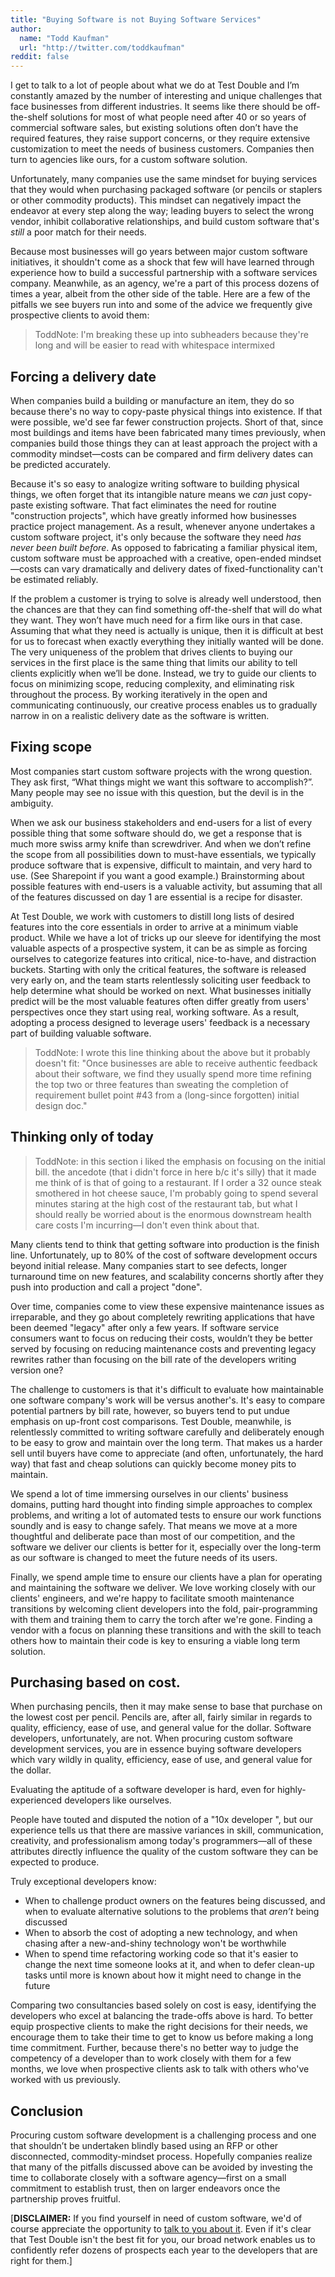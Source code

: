 ```yaml
---
title: "Buying Software is not Buying Software Services"
author:
  name: "Todd Kaufman"
  url: "http://twitter.com/toddkaufman"
reddit: false
---
```


I get to talk to a lot of people about what we do at Test Double and I’m constantly amazed by the number of interesting and unique challenges that face businesses from different industries. It seems like there should be off-the-shelf solutions for most of what people need after 40 or so years of commercial software sales, but existing solutions often don’t have the required features, they raise support concerns, or they require extensive customization to meet the needs of business customers. Companies then turn to agencies like ours, for a custom software solution.

Unfortunately, many companies use the same mindset for buying services that they would when purchasing packaged software (or pencils or staplers or other commodity products). This mindset can negatively impact the endeavor at every step along the way; leading buyers to select the wrong vendor, inhibit collaborative relationships, and build custom software that's _still_ a poor match for their needs. 

Because most businesses will go years between major custom software initiatives, it shouldn't come as a shock that few will have learned through experience how to build a successful partnership with a software services company. Meanwhile, as an agency, we're a part of this process dozens of times a year, albeit from the other side of the table. Here are a few of the pitfalls we see buyers run into and some of the advice we frequently give prospective clients to avoid them:

> ToddNote: I'm breaking these up into subheaders because they're long and will be easier to read with whitespace intermixed

## Forcing a delivery date

When companies build a building or manufacture an item, they do so because there's no way to copy-paste physical things into existence. If that were possible, we'd see far fewer construction projects. Short of that, since most buildings and items have been fabricated many times previously, when companies build those things they can at least approach the project with a commodity mindset—costs can be compared and firm delivery dates can be predicted accurately.

Because it's so easy to analogize writing software to building physical things, we often forget that its intangible nature means we _can_ just copy-paste existing software. That fact eliminates the need for routine "construction projects", which have greatly informed how businesses practice project management. As a result, whenever anyone undertakes a custom software project, it's only because the software they need _has never been built before_. As opposed to fabricating a familiar physical item, custom software must be approached with a creative, open-ended mindset—costs can vary dramatically and delivery dates of fixed-functionality can't be estimated reliably.

If the problem a customer is trying to solve is already well understood, then the chances are that they can find something off-the-shelf that will do what they want. They won’t have much need for a firm like ours in that case. Assuming that what they need is actually is unique, then it is difficult at best for us to forecast when exactly everything they initially wanted will be done. The very uniqueness of the problem that drives clients to buying our services in the first place is the same thing that limits our ability to tell clients explicitly when we’ll be done. Instead, we try to guide our clients to focus on minimizing scope, reducing complexity, and eliminating risk throughout the process. By working iteratively in the open and communicating continuously, our creative process enables us to gradually narrow in on a realistic delivery date as the software is written.

## Fixing scope

Most companies start custom software projects with the wrong question. They ask first, “What things might we want this software to accomplish?”. Many people may see no issue with this question, but the devil is in the ambiguity. 

When we ask our business stakeholders and end-users for a list of every possible thing that some software should do, we get a response that is much more swiss army knife than screwdriver. And when we don’t refine the scope from all possibilities down to must-have essentials, we typically produce software that is expensive, difficult to maintain, and very hard to use. (See Sharepoint if you want a good example.) Brainstorming about possible features with end-users is a valuable activity, but assuming that all of the features discussed on day 1 are essential is a recipe for disaster. 

At Test Double, we work with customers to distill long lists of desired features into the core essentials in order to arrive at a minimum viable product. While we have a lot of tricks up our sleeve for identifying the most valuable aspects of a prospective system, it can be as simple as forcing ourselves to categorize features into critical, nice-to-have, and distraction buckets. Starting with only the critical features, the software is released very early on, and the team starts relentlessly soliciting user feedback to help determine what should be worked on next. What businesses initially predict will be the most valuable features often differ greatly from users' perspectives once they start using real, working software. As a result, adopting a process designed to leverage users' feedback is a necessary part of building valuable software.

> ToddNote: I wrote this line thinking about the above but it probably doesn't fit: "Once businesses are able to receive authentic feedback about their software, we find they usually spend more time refining the top two or three features than sweating the completion of requirement bullet point #43 from a (long-since forgotten) initial design doc."

## Thinking only of today

> ToddNote: in this section i liked the emphasis on focusing on the initial bill. the ancedote (that i didn't force in here b/c it's silly) that it made me think of is that of going to a restaurant. If I order a 32 ounce steak smothered in hot cheese sauce, I'm probably going to spend several minutes staring at the high cost of the restaurant tab, but what I should really be worried about is the enormous downstream health care costs I'm incurring—I don't even think about that.

Many clients tend to think that getting software into production is the finish line. Unfortunately, up to 80% of the cost of software development occurs beyond initial release. Many companies start to see defects, longer turnaround time on new features, and scalability concerns shortly after they push into production and call a project "done". 

Over time, companies come to view these expensive maintenance issues as irreparable, and they go about completely rewriting applications that have been deemed "legacy" after only a few years. If software service consumers want to focus on reducing their costs, wouldn’t they be better served by focusing on reducing maintenance costs and preventing legacy rewrites rather than focusing on the bill rate of the developers writing version one?

The challenge to customers is that it's difficult to evaluate how maintainable one software company's work will be versus another's. It's easy to compare potential partners by bill rate, however, so buyers tend to put undue emphasis on up-front cost comparisons. Test Double, meanwhile, is relentlessly committed to writing software carefully and deliberately enough to be easy to grow and maintain over the long term. That makes us a harder sell until buyers have come to appreciate (and often, unfortunately, the hard way) that fast and cheap solutions can quickly become money pits to maintain.

We spend a lot of time immersing ourselves in our clients' business domains, putting hard thought into finding simple approaches to complex problems, and writing a lot of automated tests to ensure our work functions soundly and is easy to change safely. That means we move at a more thoughtful and deliberate pace than most of our competition, and the software we deliver our clients is better for it, especially over the long-term as our software is changed to meet the future needs of its users.

Finally, we spend ample time to ensure our clients have a plan for operating and maintaining the software we deliver. We love working closely with our clients' engineers, and we're happy to facilitate smooth maintenance transitions by welcoming client developers into the fold, pair-programming with them and training them to carry the torch after we're gone. Finding a vendor with a focus on planning these transitions and with the skill to teach others how to maintain their code is key to ensuring a viable long term solution.

## Purchasing based on cost. 

When purchasing pencils, then it may make sense to base that purchase on the lowest cost per pencil. Pencils are, after all, fairly similar in regards to quality, efficiency, ease of use, and general value for the dollar. Software developers, unfortunately, are not. When procuring custom software development services, you are in essence buying software developers which vary wildly in quality, efficiency, ease of use, and general value for the dollar. 

Evaluating the aptitude of a software developer is hard, even for highly-experienced developers like ourselves.

People have touted and disputed the notion of a "10x developer
", but our experience tells us that there are massive variances in skill, communication, creativity, and professionalism among today's programmers—all of these attributes directly influence the quality of the custom software they can be expected to produce. 

Truly exceptional developers know:

*  When to challenge product owners on the features being discussed, and when to evaluate alternative solutions to the problems that _aren’t_ being discussed
* When to absorb the cost of adopting a new technology, and when chasing after a new-and-shiny technology won't be worthwhile
* When to spend time refactoring working code so that it's easier to change the next time someone looks at it, and when to defer clean-up tasks until more is known about how it might need to change in the future

Comparing two consultancies based solely on cost is easy, identifying the developers who excel at balancing the trade-offs above is hard. To better equip prospective clients to make the right decisions for their needs, we encourage them to take their time to get to know us before making a long time commitment. Further, because there's no better way to judge the competency of a developer than to work closely with them for a few months, we love when prospective clients ask to talk with others who've worked with us previously.

## Conclusion

Procuring custom software development is a challenging process and one that shouldn’t be undertaken blindly based using an RFP or other disconnected, commodity-mindset process. Hopefully companies realize that many of the pitfalls discussed above can be avoided by investing the time to collaborate closely with a software agency—first on a small commitment to establish trust, then on larger endeavors once the partnership proves fruitful.

[**DISCLAIMER:** If you find yourself in need of custom software, we'd of course appreciate the opportunity to [talk to you about it](mailto:hello@testdouble.com). Even if it's clear that Test Double isn't the best fit for you, our broad network enables us to confidently refer dozens of prospects each year to the developers that are right for them.]